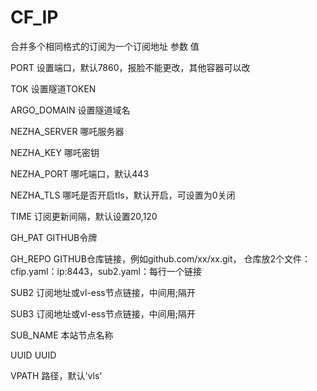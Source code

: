 # CF_IP

合并多个相同格式的订阅为一个订阅地址
参数	值

PORT	设置端口，默认7860，报脸不能更改，其他容器可以改

TOK	设置隧道TOKEN

ARGO_DOMAIN	设置隧道域名

NEZHA_SERVER	哪吒服务器

NEZHA_KEY	哪吒密钥

NEZHA_PORT	哪吒端口，默认443

NEZHA_TLS	哪吒是否开启tls，默认开启，可设置为0关闭

TIME	订阅更新间隔，默认设置20,120

GH_PAT	GITHUB令牌

GH_REPO	GITHUB仓库链接，例如github.com/xx/xx.git， 仓库放2个文件：cfip.yaml：ip:8443，sub2.yaml：每行一个链接

SUB2	订阅地址或vl-ess节点链接，中间用;隔开

SUB3	订阅地址或vl-ess节点链接，中间用;隔开

SUB_NAME	本站节点名称

UUID	UUID

VPATH	路径，默认'vls'
